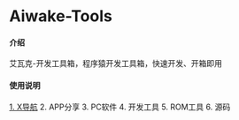 # Aiwake-Tools

#### 介绍
艾瓦克-开发工具箱，程序猿开发工具箱，快速开发、开箱即用


#### 使用说明
 
[1. X导航](http://navi.itqu.net)
2. APP分享
3. PC软件
4. 开发工具
5. ROM工具 
6. 源码

